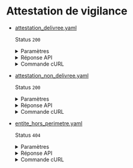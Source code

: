 # Attestation de vigilance
* [attestation_delivree.yaml](attestation_delivree.yaml)

  Status `200`

  <details><summary>Paramètres</summary>
  <p>

  ```json
  {
    "siren": "000000001"
  }
  ```

  </p>
  </details>

  <details><summary>Réponse API</summary>
  <p>

  ```json
  {
    "data": {
      "document_url": "https://storage.entreprise.api.gouv.fr/url-de-telechargement-attestation-vigilance.pdf",
      "document_url_expires_in": 86400,
      "date_debut_validite": "2023-01-31",
      "date_fin_validite": "2023-07-31",
      "code_securite": "YAB458G1B2T8IZW",
      "entity_status": {
        "code": "ok",
        "libelle": "Attestation délivrée par l'Urssaf",
        "description": "La délivrance de l'attestation de vigilance a été validée par l'Urssaf. L'attestation est délivrée lorsque l'entité est à jour de ses cotisations et contributions, ou bien dans le cas de situations spécifiques détaillées dans la documentation métier."
      }
    },
    "links": {
    },
    "meta": {
    }
  }
  ```

  </p>
  </details>

  <details><summary>Commande cURL</summary>
  <p>

  ```bash
  curl -H "Authorization: Bearer $token" \
    -G -d 'recipient=10000001700010' -d 'context=Contexte+de+la+requ%C3%AAte' -d 'object=Objet+de+la+requ%C3%AAte' \
    --url "https://staging.entreprise.api.gouv.fr/v4/urssaf/unites_legales/000000001/attestation_vigilance"
  ```

  </p>
  </details>
* [attestation_non_delivree.yaml](attestation_non_delivree.yaml)

  Status `200`

  <details><summary>Paramètres</summary>
  <p>

  ```json
  {
    "siren": "000000002"
  }
  ```

  </p>
  </details>

  <details><summary>Réponse API</summary>
  <p>

  ```json
  {
    "data": {
      "document_url": null,
      "document_url_expires_in": null,
      "date_debut_validite": null,
      "date_fin_validite": null,
      "code_securite": null,
      "entity_status": {
        "code": "refus_de_delivrance",
        "libelle": "Délivrance de l'attestation refusée par l'Urssaf",
        "description": "La délivrance de l'attestation de vigilance a été refusée par l'Urssaf car l'entité n'est pas à jour de ses cotisations sociales."
      }
    },
    "links": {
    },
    "meta": {
    }
  }
  ```

  </p>
  </details>

  <details><summary>Commande cURL</summary>
  <p>

  ```bash
  curl -H "Authorization: Bearer $token" \
    -G -d 'recipient=10000001700010' -d 'context=Contexte+de+la+requ%C3%AAte' -d 'object=Objet+de+la+requ%C3%AAte' \
    --url "https://staging.entreprise.api.gouv.fr/v4/urssaf/unites_legales/000000002/attestation_vigilance"
  ```

  </p>
  </details>
* [entite_hors_perimetre.yaml](entite_hors_perimetre.yaml)

  Status `404`

  <details><summary>Paramètres</summary>
  <p>

  ```json
  {
    "siren": "440752244"
  }
  ```

  </p>
  </details>

  <details><summary>Réponse API</summary>
  <p>

  ```json
  {
    "errors": [
      {
        "code": "04003",
        "title": "Entité non trouvée",
        "detail": "Le siret ou siren indiqué n'existe pas, n'est pas connu ou ne comporte aucune information pour cet appel",
        "meta": {
          "provider": "ACOSS",
          "provider_errors": [
            {
              "code": "FUNC517",
              "message": "Le Siren est inconnu",
              "description": "Le siren est inconnu du SI Attestations, radié ou hors périmètre"
            }
          ]
        }
      }
    ]
  }
  ```

  </p>
  </details>

  <details><summary>Commande cURL</summary>
  <p>

  ```bash
  curl -H "Authorization: Bearer $token" \
    -G -d 'recipient=10000001700010' -d 'context=Contexte+de+la+requ%C3%AAte' -d 'object=Objet+de+la+requ%C3%AAte' \
    --url "https://staging.entreprise.api.gouv.fr/v4/urssaf/unites_legales/440752244/attestation_vigilance"
  ```

  </p>
  </details>
